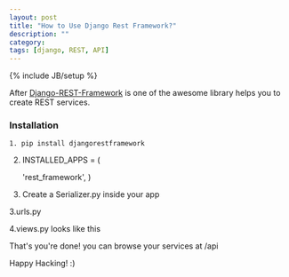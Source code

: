 ```yaml
---
layout: post
title: "How to Use Django Rest Framework?"
description: ""
category: 
tags: [django, REST, API]
---
```

{% include JB/setup %}




After [Django-REST-Framework](www.django-rest-framework.org) is one of the awesome library helps you to create REST services.


### Installation



    1. pip install djangorestframework


2.  INSTALLED_APPS = (
         
    'rest_framework',
)



3. Create a Serializer.py inside your app
<script src="https://gist.github.com/shashisp/091910b85117f0979238.js"></script>

3.urls.py

<script src="https://gist.github.com/shashisp/c50c795d4b76e1fb0794.js"></script>


4.views.py looks like this 
<script src="https://gist.github.com/shashisp/01d679764dd2c2160f5f.js"></script>


That's you're done! you can browse your services at /api

Happy Hacking! :)





























